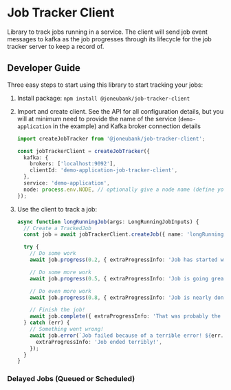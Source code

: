 # Job Tracker Client

Library to track jobs running in a service. The client will send job event messages to kafka as the job progresses through its lifecycle for the job tracker server to keep a record of.

## Developer Guide

Three easy steps to start using this library to start tracking your jobs:

1. Install package: `npm install @joneubank/job-tracker-client`

1. Import and create client. See the API for all configuration details, but you will at minimum need to provide the name of the service (`demo-application` in the example) and Kafka broker connection details
    ```typescript
    import createJobTracker from '@joneubank/job-tracker-client';

    const jobTrackerClient = createJobTracker({
      kafka: {
        brokers: ['localhost:9092'],
        clientId: 'demo-application-job-tracker-client',
      },
      service: 'demo-application',
      node: process.env.NODE, // optionally give a node name (define your own env variables)
    });
    ```

1. Use the client to track a job:

    ```typescript
    async function longRunningJob(args: LongRunningJobInputs) {
      // Create a TrackedJob
      const job = await jobTrackerClient.createJob({ name: 'longRunningJob', inputs: args });

      try {
        // Do some work
        await job.progress(0.2, { extraProgressInfo: 'Job has started well', totalStepsCompleted: 2000 });

        // Do some more work
        await job.progress(0.5, { extraProgressInfo: 'Job is going great', totalStepsCompleted: 5000 });

        // Do even more work
        await job.progress(0.8, { extraProgressInfo: 'Job is nearly done', totalStepsCompleted: 8000 });

        // Finish the job!
        await job.complete({ extraProgressInfo: 'That was probably the best job ever', totalStepsCompleted: 10000 });
      } catch (err) {
        // Something went wrong!
        await job.error(`Job failed because of a terrible error! ${err.message()}`, {
          extraProgressInfo: 'Job ended terribly!',
        });
      }
    }
    ```

### Delayed Jobs (Queued or Scheduled)
